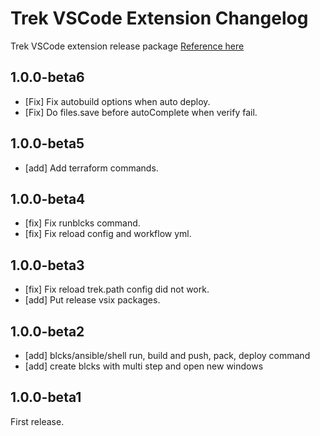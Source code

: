# Trek VSCode Extension Changelog

Trek VSCode extension release package [Reference here](https://github.com/pnetwork/core.vscode.extension.mflow/raw/master/release/)

## 1.0.0-beta6

- [Fix] Fix autobuild options when auto deploy.
- [Fix] Do files.save before autoComplete when verify fail.

## 1.0.0-beta5

- [add] Add terraform commands.

## 1.0.0-beta4

- [fix] Fix runblcks command.
- [fix] Fix reload config and workflow yml.

## 1.0.0-beta3

- [fix] Fix reload trek.path config did not work.
- [add] Put release vsix packages.

## 1.0.0-beta2

- [add] blcks/ansible/shell run, build and push, pack, deploy command
- [add] create blcks with multi step and open new windows

## 1.0.0-beta1

First release.